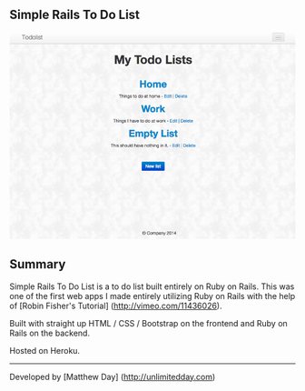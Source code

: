 ## Simple Rails To Do List

[![Screenshot](screenshot.png)](http://railstodolist.herokuapp.com/)

## Summary

Simple Rails To Do List is a to do list built entirely on Ruby on Rails. This was one of the first web apps I made entirely utilizing Ruby on Rails with the help of [Robin Fisher's Tutorial] (http://vimeo.com/11436026).

Built with straight up HTML / CSS / Bootstrap on the frontend and Ruby on Rails on the backend.

Hosted on Heroku.


---
Developed by [Matthew Day] (http://unlimitedday.com)